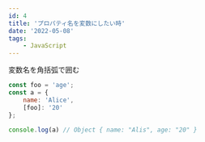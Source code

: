 ```yaml
---
id: 4
title: 'プロパティ名を変数にしたい時'
date: '2022-05-08'
tags:
    - JavaScript
---
```


変数名を角括弧で囲む

``` javascript
const foo = 'age';
const a = {
    name: 'Alice',
    [foo]: '20'
};

console.log(a) // Object { name: "Alis", age: "20" }
```
